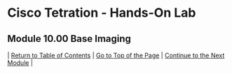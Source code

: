 # Cisco Tetration - Hands-On Lab
  
## Module 10.00  Base Imaging



| [Return to Table of Contents](https://tetration.guru/bootcamp/) | [Go to Top of the Page]() | [Continue to the Next Module]() |
